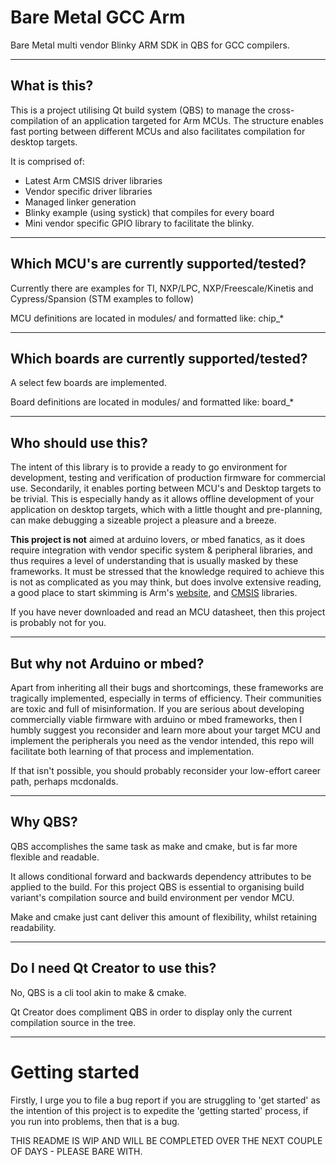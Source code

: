 # Bare Metal GCC Arm

Bare Metal multi vendor Blinky ARM SDK in QBS for GCC compilers.


------------------	
## What is this?

This is a project utilising Qt build system (QBS) to manage the cross-compilation of an application targeted for Arm MCUs.  The structure enables fast porting between different MCUs and also facilitates compilation for desktop targets.

It is comprised of:

 * Latest Arm CMSIS driver libraries
 * Vendor specific driver libraries
 * Managed linker generation 
 * Blinky example (using systick) that compiles for every board
 * Mini vendor specific GPIO library to facilitate the blinky.
 
------------------	
## Which MCU's are currently supported/tested?

Currently there are examples for TI, NXP/LPC, NXP/Freescale/Kinetis and Cypress/Spansion (STM examples to follow)

MCU definitions are located in modules/ and formatted like: chip_* 

------------------	
## Which boards are currently supported/tested?

A select few boards are implemented.

Board definitions are located in modules/ and formatted like: board_* 
 
------------------	
## Who should use this?

The intent of this library is to provide a ready to go environment for development, testing and verification of production firmware for commercial use.  Secondarily, it enables porting between MCU's and Desktop targets to be trivial.  This is especially handy as it allows offline development of your application on desktop targets, which with a little thought and pre-planning, can make debugging a sizeable project a pleasure and a breeze.

**This project is not** aimed at arduino lovers, or mbed fanatics, as it does require integration with vendor specific system & peripheral libraries, and thus requires a level of understanding that is usually masked by these frameworks.  It must be stressed that the knowledge required to achieve this is not as complicated as you may think, but does involve extensive reading, a good place to start skimming is Arm's [website](http://arm-software.github.io/CMSIS_5/General/html/index.html), and [CMSIS](https://github.com/ARM-software/CMSIS_5) libraries.

If you have never downloaded and read an MCU datasheet, then this project is probably not for you.

------------------	
## But why not Arduino or mbed?

Apart from inheriting all their bugs and shortcomings, these frameworks are tragically implemented, especially in terms of efficiency.  Their communities are toxic and full of misinformation.  If you are serious about developing commercially viable firmware with arduino or mbed frameworks, then I humbly suggest you reconsider and learn more about your target MCU and implement the peripherals you need as the vendor intended, this repo will facilitate both learning of that process and implementation.  

If that isn't possible, you should probably reconsider your low-effort career path, perhaps mcdonalds.

------------------	
## Why QBS?

QBS accomplishes the same task as make and cmake, but is far more flexible and readable.

It allows conditional forward and backwards dependency attributes to be applied to the build.  For this project QBS is essential to organising build variant's compilation source and build environment per vendor MCU.  

Make and cmake just cant deliver this amount of flexibility, whilst retaining readability.

------------------	
## Do I need Qt Creator to use this?

No, QBS is a cli tool akin to make & cmake.  

Qt Creator does compliment QBS in order to display only the current compilation source in the tree.

------------------	
# Getting started

Firstly, I urge you to file a bug report if you are struggling to 'get started' as the intention of this project is to expedite the 'getting started' process, if you run into problems, then that is a bug.

THIS README IS WIP AND WILL BE COMPLETED OVER THE NEXT COUPLE OF DAYS - PLEASE BARE WITH.